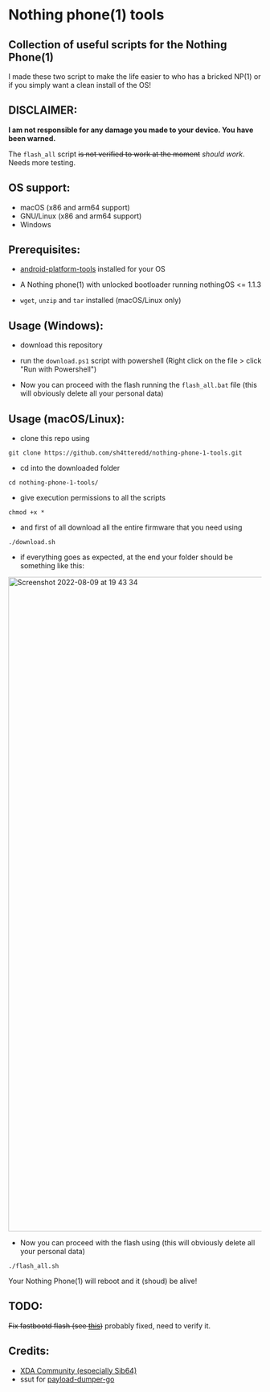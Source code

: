 # Nothing phone(1) tools

## Collection of useful scripts for the Nothing Phone(1)

I made these two script to make the life easier to who has a bricked NP(1) or if you simply want a clean install of the OS!

## DISCLAIMER:

**I am not responsible for any damage you made to your device. You have been warned.**

The `flash_all` script ~~is not verified to work at the moment~~ *should work*. Needs more testing.

## OS support:

- macOS (x86 and arm64 support)
- GNU/Linux (x86 and arm64 support)
- Windows

## Prerequisites:

- [android-platform-tools](https://developer.android.com/studio/releases/platform-tools) installed for your OS

- A Nothing phone(1) with unlocked bootloader running nothingOS <= 1.1.3

- `wget`, `unzip` and `tar` installed (macOS/Linux only)

## Usage (Windows):

- download this repository

- run the `download.ps1` script with powershell (Right click on the file > click "Run with Powershell")

- Now you can proceed with the flash running the `flash_all.bat` file (this will obviously delete all your personal data)

## Usage (macOS/Linux):

- clone this repo using

```
git clone https://github.com/sh4tteredd/nothing-phone-1-tools.git
```

- cd into the downloaded folder

```
cd nothing-phone-1-tools/
```

- give execution permissions to all the scripts

```
chmod +x *
```

- and first of all download all the entire firmware that you need using

```
./download.sh
```

- if everything goes as expected, at the end your folder should be something like this:

<img width="1299" alt="Screenshot 2022-08-09 at 19 43 34" src="https://user-images.githubusercontent.com/55893559/183725466-d1e50e9b-f751-4027-82eb-ab72316f5260.png">

- Now you can proceed with the flash using (this will obviously delete all your personal data)

```
./flash_all.sh
```

Your Nothing Phone(1) will reboot and it (shoud) be alive!

## TODO:

~~Fix fastbootd flash (see [this](https://forum.xda-developers.com/t/nothing-phone-1-flashing-utilities.4478457/post-87267397))~~ probably fixed, need to verify it.

## Credits:

- [XDA Community (especially Sib64)](https://forum.xda-developers.com/t/phone-1-rom-ota-nothing-os-repo-of-nothing-os-update-04-08-2022.4464039/)
- ssut for [payload-dumper-go](https://github.com/ssut/payload-dumper-go)
